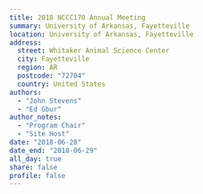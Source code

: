```yaml
---
title: 2018 NCCC170 Annual Meeting
summary: University of Arkansas, Fayetteville
location: University of Arkansas, Fayetteville
address:
  street: Whitaker Animal Science Center
  city: Fayetteville
  region: AR
  postcode: "72704"
  country: United States
authors:
  - "John Stevens"
  - "Ed Gbur"
author_notes:
  - "Program Chair"
  - "Site Host"
date: "2018-06-28"
date_end: "2018-06-29"
all_day: true
share: false
profile: false
---
```

